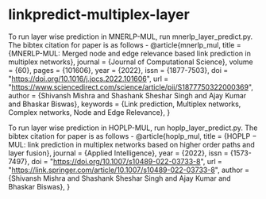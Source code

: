 # linkpredict-multiplex-layer

To run layer wise prediction in MNERLP-MUL, run mnerlp_layer_predict.py. 
The bibtex citation for paper is as follows - 
@article{mnerlp_mul,
title = {MNERLP-MUL: Merged node and edge relevance based link prediction in multiplex networks},
journal = {Journal of Computational Science},
volume = {60},
pages = {101606},
year = {2022},
issn = {1877-7503},
doi = "https://doi.org/10.1016/j.jocs.2022.101606",
url = "https://www.sciencedirect.com/science/article/pii/S1877750322000369",
author = {Shivansh Mishra and Shashank Sheshar Singh and Ajay Kumar and Bhaskar Biswas},
keywords = {Link prediction, Multiplex networks, Complex networks, Node and Edge Relevance},
}

To run layer wise prediction in HOPLP-MUL, run hoplp_layer_predict.py. 
The bibtex citation for paper is as follows - 
@article{hoplp_mul,
title = {HOPLP − MUL: link prediction in multiplex networks based on higher order paths and layer fusion},
journal = {Applied Intelligence},
year = {2022},
issn = {1573-7497},
doi = "https://doi.org/10.1007/s10489-022-03733-8",
url = "https://link.springer.com/article/10.1007/s10489-022-03733-8",
author = {Shivansh Mishra and Shashank Sheshar Singh and Ajay Kumar and Bhaskar Biswas},
}

